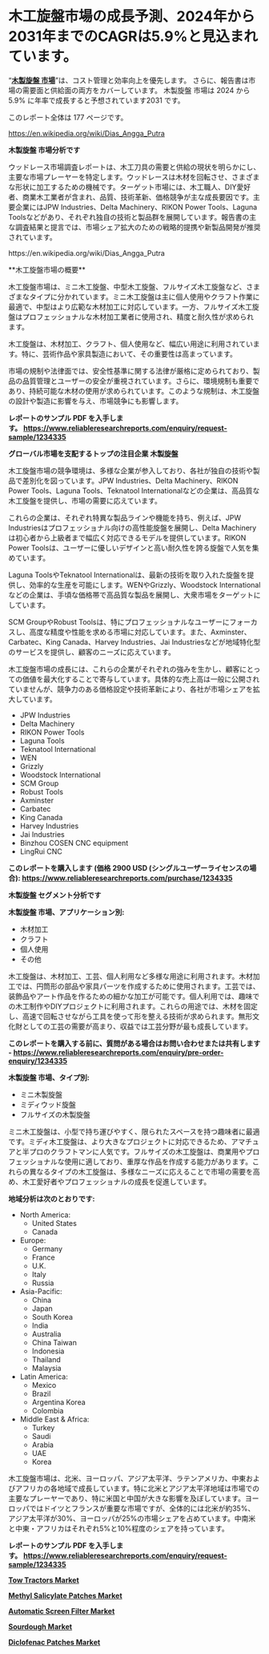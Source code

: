 <p><h1>木工旋盤市場の成長予測、2024年から2031年までのCAGRは5.9%と見込まれています。</h1></p><p>&ldquo;<strong><a href="https://www.reliableresearchreports.com/wood-lathe-r1234335?utm_campaign=110&utm_medium=9&utm_source=Github&utm_content=ia&utm_term=21112024&utm_id=wood-lathe">木製旋盤 市場</a></strong>&rdquo;は、コスト管理と効率向上を優先します。 さらに、報告書は市場の需要面と供給面の両方をカバーしています。 木製旋盤 市場は 2024 から 5.9% に年率で成長すると予想されています2031 です。</p>
<p>このレポート全体は 177 ページです。</p>
<p><a href="https://en.wikipedia.org/wiki/Dias_Angga_Putra?utm_campaign=110&utm_medium=9&utm_source=Github&utm_content=ia&utm_term=21112024&utm_id=wood-lathe">https://en.wikipedia.org/wiki/Dias_Angga_Putra</a></p>
<p><strong>木製旋盤 市場分析です</strong></p>
<p><p>ウッドレース市場調査レポートは、木工刀具の需要と供給の現状を明らかにし、主要な市場プレーヤーを特定します。ウッドレースは木材を回転させ、さまざまな形状に加工するための機械です。ターゲット市場には、木工職人、DIY愛好者、商業木工業者が含まれ、品質、技術革新、価格競争が主な成長要因です。主要企業にはJPW Industries、Delta Machinery、RIKON Power Tools、Laguna Toolsなどがあり、それぞれ独自の技術と製品群を展開しています。報告書の主な調査結果と提言では、市場シェア拡大のための戦略的提携や新製品開発が推奨されています。</p></p>
<p>https://en.wikipedia.org/wiki/Dias_Angga_Putra</p>
<p><p>**木工旋盤市場の概要**</p><p>木工旋盤市場は、ミニ木工旋盤、中型木工旋盤、フルサイズ木工旋盤など、さまざまなタイプに分かれています。ミニ木工旋盤は主に個人使用やクラフト作業に最適で、中型はより広範な木材加工に対応しています。一方、フルサイズ木工旋盤はプロフェッショナルな木材加工業者に使用され、精度と耐久性が求められます。</p><p>木工旋盤は、木材加工、クラフト、個人使用など、幅広い用途に利用されています。特に、芸術作品や家具製造において、その重要性は高まっています。</p><p>市場の規制や法律面では、安全性基準に関する法律が厳格に定められており、製品の品質管理とユーザーの安全が重視されています。さらに、環境規制も重要であり、持続可能な木材の使用が求められています。このような規制は、木工旋盤の設計や製造に影響を与え、市場競争にも影響します。</p></p>
<p><strong>レポートのサンプル PDF を入手します。&nbsp;<a href="https://www.reliableresearchreports.com/enquiry/request-sample/1234335?utm_campaign=110&utm_medium=9&utm_source=Github&utm_content=ia&utm_term=21112024&utm_id=wood-lathe">https://www.reliableresearchreports.com/enquiry/request-sample/1234335</a></strong></p>
<p><strong>グローバル市場を支配するトップの注目企業 木製旋盤</strong></p>
<p><p>木工旋盤市場の競争環境は、多様な企業が参入しており、各社が独自の技術や製品で差別化を図っています。JPW Industries、Delta Machinery、RIKON Power Tools、Laguna Tools、Teknatool Internationalなどの企業は、高品質な木工旋盤を提供し、市場の需要に応えています。</p><p>これらの企業は、それぞれ特異な製品ラインや機能を持ち、例えば、JPW Industriesはプロフェッショナル向けの高性能旋盤を展開し、Delta Machineryは初心者から上級者まで幅広く対応できるモデルを提供しています。RIKON Power Toolsは、ユーザーに優しいデザインと高い耐久性を誇る旋盤で人気を集めています。</p><p>Laguna ToolsやTeknatool Internationalは、最新の技術を取り入れた旋盤を提供し、効率的な生産を可能にします。WENやGrizzly、Woodstock Internationalなどの企業は、手頃な価格帯で高品質な製品を展開し、大衆市場をターゲットにしています。</p><p>SCM GroupやRobust Toolsは、特にプロフェッショナルなユーザーにフォーカスし、高度な精度や性能を求める市場に対応しています。また、Axminster、Carbatec、King Canada、Harvey Industries、Jai Industriesなどが地域特化型のサービスを提供し、顧客のニーズに応えています。</p><p>木工旋盤市場の成長には、これらの企業がそれぞれの強みを生かし、顧客にとっての価値を最大化することで寄与しています。具体的な売上高は一般に公開されていませんが、競争力のある価格設定や技術革新により、各社が市場シェアを拡大しています。</p></p>
<p><ul><li>JPW Industries</li><li>Delta Machinery</li><li>RIKON Power Tools</li><li>Laguna Tools</li><li>Teknatool International</li><li>WEN</li><li>Grizzly</li><li>Woodstock International</li><li>SCM Group</li><li>Robust Tools</li><li>Axminster</li><li>Carbatec</li><li>King Canada</li><li>Harvey Industries</li><li>Jai Industries</li><li>Binzhou COSEN CNC equipment</li><li>LingRui CNC</li></ul></p>
<p><strong>このレポートを購入します (価格 2900 USD (シングルユーザーライセンスの場合):&nbsp;<a href="https://www.reliableresearchreports.com/purchase/1234335?utm_campaign=110&utm_medium=9&utm_source=Github&utm_content=ia&utm_term=21112024&utm_id=wood-lathe">https://www.reliableresearchreports.com/purchase/1234335</a></strong></p>
<p><strong>木製旋盤 セグメント分析です</strong></p>
<p><strong>木製旋盤 市場、アプリケーション別:</strong></p>
<p><ul><li>木材加工</li><li>クラフト</li><li>個人使用</li><li>その他</li></ul></p>
<p><p>木工旋盤は、木材加工、工芸、個人利用など多様な用途に利用されます。木材加工では、円筒形の部品や家具パーツを作成するために使用されます。工芸では、装飾品やアート作品を作るための細かな加工が可能です。個人利用では、趣味での木工制作やDIYプロジェクトに利用されます。これらの用途では、木材を固定し、高速で回転させながら工具を使って形を整える技術が求められます。無形文化財としての工芸の需要が高まり、収益では工芸分野が最も成長しています。</p></p>
<p><strong>このレポートを購入する前に、質問がある場合はお問い合わせまたは共有します - <a href="https://www.reliableresearchreports.com/enquiry/pre-order-enquiry/1234335?utm_campaign=110&utm_medium=9&utm_source=Github&utm_content=ia&utm_term=21112024&utm_id=wood-lathe">https://www.reliableresearchreports.com/enquiry/pre-order-enquiry/1234335</a></strong></p>
<p><strong>木製旋盤 市場、タイプ別:</strong></p>
<p><ul><li>ミニ木製旋盤</li><li>ミディウッド旋盤</li><li>フルサイズの木製旋盤</li></ul></p>
<p><p>ミニ木工旋盤は、小型で持ち運びやすく、限られたスペースを持つ趣味者に最適です。ミディ木工旋盤は、より大きなプロジェクトに対応できるため、アマチュアと半プロのクラフトマンに人気です。フルサイズの木工旋盤は、商業用やプロフェッショナルな使用に適しており、重厚な作品を作成する能力があります。これらの異なるタイプの木工旋盤は、多様なニーズに応えることで市場の需要を高め、木工愛好者やプロフェッショナルの成長を促進しています。</p></p>
<p><strong>地域分析は次のとおりです:</strong></p>
<p><ul>
    <li>
        North America:
        <ul>
            <li>United States</li>
            <li>Canada</li>
        </ul>
    </li>
    <li>
        Europe:
        <ul>
            <li>Germany</li>
            <li>France</li>
            <li>U.K.</li>
            <li>Italy</li>
            <li>Russia</li>
        </ul>
    </li>
    <li>
        Asia-Pacific:
        <ul>
            <li>China</li>
            <li>Japan</li>
            <li>South Korea</li>
            <li>India</li>
            <li>Australia</li>
            <li>China Taiwan</li>
            <li>Indonesia</li>
            <li>Thailand</li>
            <li>Malaysia</li>
        </ul>
    </li>
    <li>
        Latin America:
        <ul>
            <li>Mexico</li>
            <li>Brazil</li>
            <li>Argentina Korea</li>
            <li>Colombia</li>
        </ul>
    </li>
    <li>
        Middle East & Africa:
        <ul>
            <li>Turkey</li>
            <li>Saudi</li>
            <li>Arabia</li>
            <li>UAE</li>
            <li>Korea</li>
        </ul>
    </li>
    </ul></p>
<p><p>木工旋盤市場は、北米、ヨーロッパ、アジア太平洋、ラテンアメリカ、中東およびアフリカの各地域で成長しています。特に北米とアジア太平洋地域は市場での主要なプレーヤーであり、特に米国と中国が大きな影響を及ぼしています。ヨーロッパではドイツとフランスが重要な市場ですが、全体的には北米が約35%、アジア太平洋が30%、ヨーロッパが25%の市場シェアを占めています。中南米と中東・アフリカはそれぞれ5%と10%程度のシェアを持っています。</p></p>
<p><strong>レポートのサンプル PDF を入手します。&nbsp;<a href="https://www.reliableresearchreports.com/enquiry/request-sample/1234335?utm_campaign=110&utm_medium=9&utm_source=Github&utm_content=ia&utm_term=21112024&utm_id=wood-lathe">https://www.reliableresearchreports.com/enquiry/request-sample/1234335</a></strong></p>
<p><strong><p><a href="https://www.linkedin.com/pulse/in-depth-tow-tractors-report-industry-analysis-forecasted-nr3yc?utm_campaign=110&utm_medium=9&utm_source=Github&utm_content=ia&utm_term=21112024&utm_id=wood-lathe">Tow Tractors Market</a></p><p><a href="https://issuu.com/reportprime-2/docs/methyl-salicylate-patches-market-si_323f0fa461e044?utm_campaign=110&utm_medium=9&utm_source=Github&utm_content=ia&utm_term=21112024&utm_id=wood-lathe">Methyl Salicylate Patches Market</a></p><p><a href="https://www.linkedin.com/pulse/automatic-screen-filter-industry-forecast-report-key-demographics-xxe8c?utm_campaign=110&utm_medium=9&utm_source=Github&utm_content=ia&utm_term=21112024&utm_id=wood-lathe">Automatic Screen Filter Market</a></p><p><a href="https://github.com/prosalinda88/Market-Research-Report-List-6/blob/main/sourdough-market.md?utm_campaign=110&utm_medium=9&utm_source=Github&utm_content=ia&utm_term=21112024&utm_id=wood-lathe">Sourdough Market</a></p><p><a href="https://issuu.com/reportprime-2/docs/diclofenac-patches-market-size-2030_dd99f8d36828b7?utm_campaign=110&utm_medium=9&utm_source=Github&utm_content=ia&utm_term=21112024&utm_id=wood-lathe">Diclofenac Patches Market</a></p></strong></p>